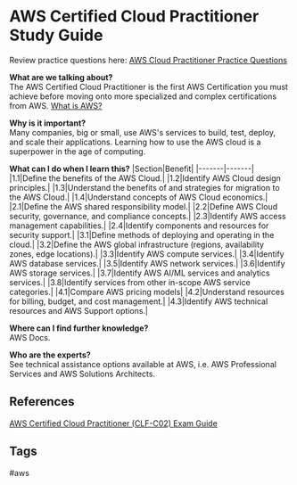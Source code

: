 # AWS Certified Cloud Practitioner Study Guide

Review practice questions here:
[AWS Cloud Practitioner Practice Questions](./202309120133)

**What are we talking about?**  
The AWS Certified Cloud Practitioner is the first AWS Certification you must achieve before moving onto more specialized and complex certifications from AWS. [What is AWS? ](./202206100231)

**Why is it important?**  
Many companies, big or small, use AWS's services to build, test, deploy, and scale their applications. Learning how to use the AWS cloud is a superpower in the age of computing.  

**What can I do when I learn this?**
|Section|Benefit|
|-------|-------|
|1.1|Define the benefits of the AWS Cloud.|
|1.2|Identify AWS Cloud design principles.| 
|1.3|Understand the benefits of and strategies for migration to the AWS Cloud.|
|1.4|Understand concepts of AWS Cloud economics.| 
|2.1|Define the AWS shared responsibility model.|
|2.2|Define AWS Cloud security, governance, and compliance concepts.|
|2.3|Identify AWS access management capabilities.| 
|2.4|Identify components and resources for security support.| 
|3.1|Define methods of deploying and operating in the cloud.|
|3.2|Define the AWS global infrastructure (regions, availability zones, edge locations).|
|3.3|Identify AWS compute services.|
|3.4|Identify AWS database services.|
|3.5|Identify AWS network services.|
|3.6|Identify AWS storage services.|
|3.7|Identify AWS AI/ML services and analytics services.|
|3.8|Identify services from other in-scope AWS service categories.|
|4.1|Compare AWS pricing models|
|4.2|Understand resources for billing, budget, and cost management.|
|4.3|Identify AWS technical resources and AWS Support options.|

**Where can I find further knowledge?**  
AWS Docs.  

**Who are the experts?**  
See technical assistance options available at AWS, i.e. AWS Professional Services and AWS Solutions Architects.  

## References
[AWS Certified Cloud Practitioner (CLF-C02) Exam Guide](https://d1.awsstatic.com/training-and-certification/docs-cloud-practitioner/AWS-Certified-Cloud-Practitioner_Exam-Guide_C02.pdf)

## Tags
#aws
